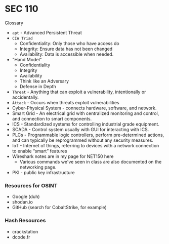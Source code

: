 # SEC 110

Glossary

* `apt` - Advanced Persistent Threat
* `CIA Triad`
  * Confidentiality: Only those who have access do
  * Integrity: Ensure data has not been changed
  * Availability: Data is accessible when needed.
* "Hand Model"
  * Confidentiality
  * Integrity
  * Availability
  * Think like an Adversary
  * Defense in Depth
* `Threat` - Anything that can exploit a vulnerability, intentionally or accidentally.
* `Attack` - Occurs when threats exploit vulnerabilities
* Cyber-Physical System - connects hardware, software, and network.
* Smart Grid - An electrical grid with centralized monitoring and control, and connection to smart components.
* ICS - Standardized systems for controlling industrial grade equipment.
* SCADA - Control system usually with GUI for interacting with ICS.
* PLCs - Programmable logic controllers, perform pre-determined actions, and can typically be reprogrammed without any security measures.
* IoT - Internet of things, referring to devices with a network connection to enable “smart” features
* Wireshark notes are in my page for NET150 here
  * Various commands we've seen in class are also documented on the networking page.
* PKI - public key infrastructure

### Resources for OSINT

* Google (duh)
* shodan.io
* GitHub (search for CobaltStrike, for example)

### Hash Resources

* crackstation
* dcode.fr
